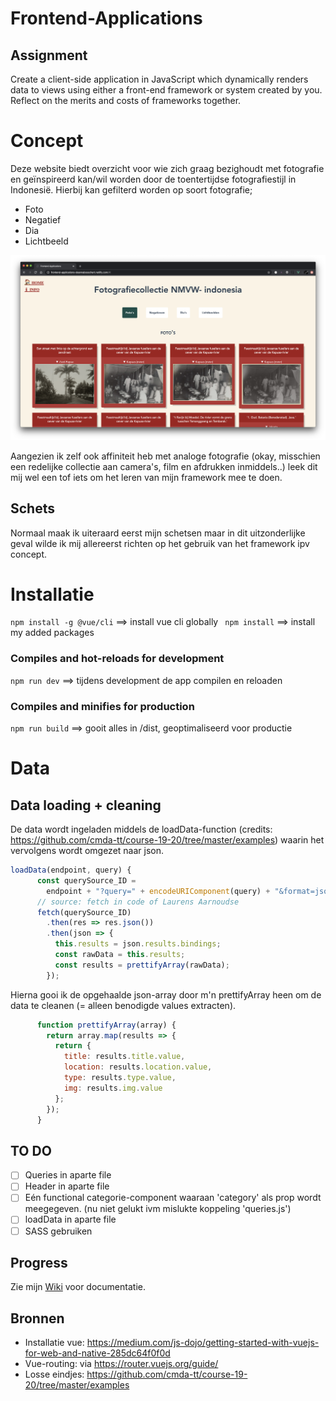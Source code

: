 # Frontend-Applications

## Assignment
Create a client-side application in JavaScript which dynamically renders data to views using either a front-end framework or system created by you. Reflect on the merits and costs of frameworks together.

# Concept
Deze website biedt overzicht voor wie zich graag bezighoudt met fotografie en geïnspireerd kan/wil worden door de toentertijdse fotografiestijl in Indonesië. Hierbij kan gefilterd worden op soort fotografie;
* Foto
* Negatief
* Dia
* Lichtbeeld

![screenshot of website](https://github.com/deannabosschert/frontend-applications/blob/master/docs/images/screenshot_app.png)

Aangezien ik zelf ook affiniteit heb met analoge fotografie (okay, misschien een redelijke collectie aan camera's, film en afdrukken inmiddels..) leek dit mij wel een tof iets om het leren van mijn framework mee te doen.

## Schets
Normaal maak ik uiteraard eerst mijn schetsen maar in dit uitzonderlijke geval wilde ik mij allereerst richten op het gebruik van het framework ipv concept.

# Installatie
` npm install -g @vue/cli ` ==> install vue cli globally
` npm install` ==> install my added packages

### Compiles and hot-reloads for development
` npm run dev ` ==> tijdens development de app compilen en reloaden

### Compiles and minifies for production

`npm run build` ==> gooit alles in /dist, geoptimaliseerd voor productie


# Data
## Data loading + cleaning
De data wordt ingeladen middels de loadData-function (credits: https://github.com/cmda-tt/course-19-20/tree/master/examples) waarin het vervolgens wordt omgezet naar json.

```js
loadData(endpoint, query) {
      const querySource_ID =
        endpoint + "?query=" + encodeURIComponent(query) + "&format=json";
      // source: fetch in code of Laurens Aarnoudse
      fetch(querySource_ID)
        .then(res => res.json())
        .then(json => {
          this.results = json.results.bindings;
          const rawData = this.results;
          const results = prettifyArray(rawData);
        });
 ```

Hierna gooi ik de opgehaalde json-array door m'n prettifyArray heen om de data te cleanen (= alleen benodigde values extracten).

```js
      function prettifyArray(array) {
        return array.map(results => {
          return {
            title: results.title.value,
            location: results.location.value,
            type: results.type.value,
            img: results.img.value
          };
        });
      }
```

## TO DO
- [ ] Queries in aparte file
- [ ] Header in aparte file
- [ ] Eén functional categorie-component waaraan 'category' als prop wordt meegegeven. (nu niet gelukt ivm mislukte koppeling 'queries.js')
- [ ] loadData in aparte file
- [ ] SASS gebruiken

## Progress
Zie mijn [Wiki](https://github.com/deannabosschert/frontend-applications/wiki) voor documentatie.

## Bronnen
* Installatie vue: https://medium.com/js-dojo/getting-started-with-vuejs-for-web-and-native-285dc64f0f0d 
* Vue-routing: via https://router.vuejs.org/guide/ 
* Losse eindjes: https://github.com/cmda-tt/course-19-20/tree/master/examples 
